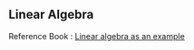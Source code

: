 ## Linear Algebra

Reference Book : <a href='http://www.kyobobook.co.kr/product/detailViewKor.laf?mallGb=KOR&ejkGb=KOR&barcode=9788964212431'>Linear algebra as an example</a>
